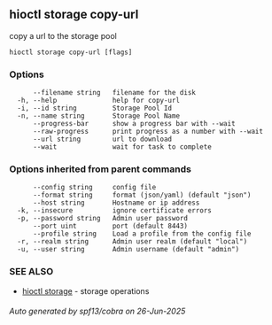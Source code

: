 ## hioctl storage copy-url

copy a url to the storage pool

```
hioctl storage copy-url [flags]
```

### Options

```
      --filename string   filename for the disk
  -h, --help              help for copy-url
  -i, --id string         Storage Pool Id
  -n, --name string       Storage Pool Name
      --progress-bar      show a progress bar with --wait
      --raw-progress      print progress as a number with --wait
      --url string        url to download
      --wait              wait for task to complete
```

### Options inherited from parent commands

```
      --config string     config file
      --format string     format (json/yaml) (default "json")
      --host string       Hostname or ip address
  -k, --insecure          ignore certificate errors
  -p, --password string   Admin user password
      --port uint         port (default 8443)
      --profile string    Load a profile from the config file
  -r, --realm string      Admin user realm (default "local")
  -u, --user string       Admin username (default "admin")
```

### SEE ALSO

* [hioctl storage](hioctl_storage.md)	 - storage operations

###### Auto generated by spf13/cobra on 26-Jun-2025
